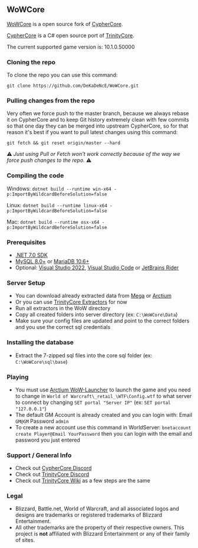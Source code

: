 ## WoWCore

[WoWCore](https://github.com/DeKaDeNcE/WoWCore) is a open source fork of [CypherCore](https://github.com/CypherCore/CypherCore).

[CypherCore](https://github.com/CypherCore/CypherCore) is a C# open source port of [TrinityCore](https://github.com/TrinityCore/TrinityCore).

The current supported game version is: 10.1.0.50000

### Cloning the repo

To clone the repo you can use this command:

`git clone https://github.com/DeKaDeNcE/WoWCore.git`

### Pulling changes from the repo

Very often we force push to the master branch, because we always rebase it on CypherCore and to keep Git history extremely clean with few commits so that one day they can be merged into upstream CypherCore, so for that reason it's best if you want to pull latest changes using this command:

`git fetch && git reset origin/master --hard`

⚠️ _Just using Pull or Fetch won't work correctly because of the way we force push changes to the repo._ ⚠️

### Compiling the code

Windows: `dotnet build --runtime win-x64 -p:ImportByWildcardBeforeSolution=false`

Linux: `dotnet build --runtime linux-x64 -p:ImportByWildcardBeforeSolution=false`

Mac: `dotnet build --runtime osx-x64 -p:ImportByWildcardBeforeSolution=false`

### Prerequisites
* [.NET 7.0 SDK](https://dotnet.microsoft.com/en-us/download/dotnet/7.0)
* [MySQL 8.0+](https://dev.mysql.com/downloads/mysql/) or [MariaDB 10.6+](https://mariadb.org/download/)
* Optional: [Visual Studio 2022](https://visualstudio.microsoft.com/downloads/), [Visual Studio Code](https://code.visualstudio.com/download) or [JetBrains Rider](https://www.jetbrains.com/rider/download/#section=windows)

### Server Setup

* You can download already extracted data from [Mega](https://mega.nz/folder/67gBADBR#LvquQabcwaIwPOkP4WQDNA) or [Arctium](https://tc.arctium.io/master/)
* Or you can use [TrinityCore Extractors](https://ci.appveyor.com/project/DDuarte/trinitycore/branch/master/artifacts) for now
* Run all extractors in the WoW directory
* Copy all created folders into server directory (ex: `C:\WoWCore\Data`)
* Make sure your config files are updated and point to the correct folders and you use the correct sql credentials

### Installing the database
* Extract the 7-zipped sql files into the core sql folder (ex: `C:\WoWCore\sql\base`)

### Playing
* You must use [Arctium WoW-Launcher](https://github.com/Arctium/WoW-Launcher/releases) to launch the game and you need to change in `World of Warcraft\_retail_\WTF\Config.wtf` to what server to connect by changing `SET portal "Server IP"` (ex: `SET portal "127.0.0.1"`) 
* The default GM Account is already created and you can login with: Email `GM@GM` Password `admin`
* To create a new account use this command in WorldServer: `bnetaccount create Player@Email YourPassword` then you can login with the email and password you just entered

### Support / General Info
* Check out [CypherCore Discord](https://discord.gg/tCx3JbJ5qQ)
* Check out [TrinityCore Discord](https://discord.com/invite/6MWwZp5M)
* Check out [TrinityCore Wiki](https://trinitycore.info) as a few steps are the same

### Legal
* Blizzard, Battle.net, World of Warcraft, and all associated logos and designs are trademarks or registered trademarks of Blizzard Entertainment.
* All other trademarks are the property of their respective owners. This project is **not** affiliated with Blizzard Entertainment or any of their family of sites.